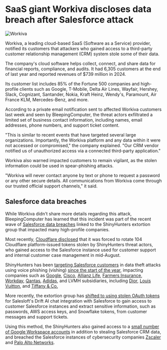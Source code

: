 # SaaS giant Workiva discloses data breach after Salesforce attack

![Workiva](https://www.bleepstatic.com/content/hl-images/2025/09/03/Workiva.jpg)

Workiva, a leading cloud-based SaaS (Software as a Service) provider, notified its customers that attackers who gained access to a third-party customer relationship management (CRM) system stole some of their data.

The company's cloud software helps collect, connect, and share data for financial reports, compliance, and audits. It had 6,305 customers at the end of last year and reported revenues of $739 million in 2024.

Its customer list includes 85% of the Fortune 500 companies and high-profile clients such as Google, T-Mobile, Delta Air Lines, Wayfair, Hershey, Slack, Cognizant, Santander, Nokia, Kraft Heinz, Wendy's, Paramount, Air France KLM, Mercedes-Benz, and more.

According to a private email notification sent to affected Workiva customers last week and seen by BleepingComputer, the threat actors exfiltrated a limited set of business contact information, including names, email addresses, phone numbers, and support ticket content.

"This is similar to recent events that have targeted several large organizations. Importantly, the Workiva platform and any data within it were not accessed or compromised," the company explained. "Our CRM vendor notified us of unauthorized access via a connected third-party application."

Workiva also warned impacted customers to remain vigilant, as the stolen information could be used in spear-phishing attacks.

"Workiva will never contact anyone by text or phone to request a password or any other secure details. All communications from Workiva come through our trusted official support channels," it said.

## Salesforce data breaches

While Workiva didn't share more details regarding this attack, BleepingComputer has learned that this incident was part of the recent wave of [Salesforce data breaches](https://www.bleepingcomputer.com/tag/salesforce/) linked to the ShinyHunters extortion group that impacted many high-profile companies.

Most recently, [Cloudflare disclosed](https://www.bleepingcomputer.com/news/security/cloudflare-hit-by-data-breach-in-salesloft-drift-supply-chain-attack/) that it was forced to rotate 104 Cloudflare platform-issued tokens stolen by ShinyHunters threat actors, who gained access to the Salesforce instance used for customer support and internal customer case management in mid-August.

ShinyHunters has been [targeting Salesforce customers](https://www.bleepingcomputer.com/news/security/shinyhunters-behind-salesforce-data-theft-attacks-at-qantas-allianz-life-and-lvmh/) in data theft attacks using voice phishing (vishing) [since the start of the year](https://www.bleepingcomputer.com/news/security/google-hackers-target-salesforce-accounts-in-data-extortion-attacks/), impacting companies such as [Google](http://ogle-suffers-data-breach-in-ongoing-salesforce-data-theft-attacks/), [Cisco](https://www.bleepingcomputer.com/news/security/cisco-discloses-data-breach-impacting-ciscocom-user-accounts/), [Allianz Life](https://www.bleepingcomputer.com/news/security/allianz-life-confirms-data-breach-impacts-majority-of-14-million-customers/), [Farmers Insurance](https://www.bleepingcomputer.com/news/security/farmers-insurance-data-breach-impacts-11m-people-after-salesforce-attack/), [Workday](https://www.bleepingcomputer.com/news/security/hr-giant-workday-discloses-data-breach-amid-salesforce-attacks/), [Qantas](https://www.bleepingcomputer.com/news/security/qantas-confirms-data-breach-impacts-57-million-customers/), [Adidas](https://www.bleepingcomputer.com/news/security/adidas-warns-of-data-breach-after-customer-service-provider-hack/), and LVMH subsidiaries, including [Dior](https://www.bleepingcomputer.com/news/security/fashion-giant-dior-discloses-cyberattack-warns-of-data-breach/), [Louis Vuitton](https://www.bleepingcomputer.com/news/security/louis-vuitton-says-regional-data-breaches-tied-to-same-cyberattack/), and [Tiffany & Co.](https://www.chosun.com/english/industry-en/2025/05/26/ORM5MULB7NEM7EBUFVXHVLSB4A/)

More recently, the extortion group has [shifted to using stolen OAuth tokens](https://www.bleepingcomputer.com/news/security/google-warns-salesloft-breach-impacted-some-workspace-accounts/) for Salesloft's Drift AI chat integration with Salesforce to gain access to customer Salesforce instances and extract sensitive information, such as passwords, AWS access keys, and Snowflake tokens, from customer messages and support tickets.

Using this method, the ShinyHunters also gained access to a [small number of Google Workspace accounts](https://www.bleepingcomputer.com/news/security/google-warns-salesloft-breach-impacted-some-workspace-accounts/) in addition to stealing Salesforce CRM data, and breached the Salesforce instances of cybersecurity companies [Zscaler](https://www.bleepingcomputer.com/news/security/zscaler-data-breach-exposes-customer-info-after-salesloft-drift-compromise/) and [Palo Alto Networks](https://www.bleepingcomputer.com/news/security/palo-alto-networks-data-breach-exposes-customer-info-support-cases/).